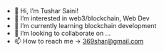 - 👋 Hi, I’m Tushar Saini!
- 👀 I’m interested in web3/blockchain, Web Dev
- 🌱 I’m currently learning blockchain development
- 💞️ I’m looking to collaborate on ...
- 📫 How to reach me -> 369shar@gmail.com

<!---
369-shar-block/369-shar-block is a ✨ special ✨ repository because its `README.md` (this file) appears on your GitHub profile.
You can click the Preview link to take a look at your changes.
--->
